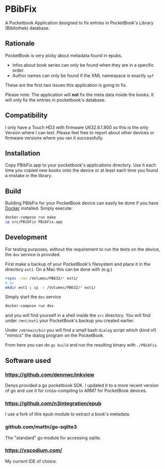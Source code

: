 # PBibFix

A Pocketbook Application designed to fix entries in PocketBook's Library (Bibliothek) database.

## Rationale

PocketBook is very picky about metadata found in epubs.

* Infos about book series can only be found when they are in a specific order.
* Author names can only be found if the XML namespace is exactly `opf`

These are the first two issues this application is going to fix.

Please note: The application will **not** fix the meta data inside the books. It will only fix the entries in pocketbook's database.

## Compatibility

I only have a Touch HD3 with firmware U632.6.1.900 so this is the only Version where I can test.
Please feel free to report about other devices or firmware versions where you ran it successfully.

## Installation

Copy PBibFix.app to your pocketbook's applications directory.
Use it each time you copied new books onto the device or at least each time
you found a mistake in the library.

## Build

Building PBibFix for your PocketBook device can easily be done if you have [Docker](https://www.docker.com/) installed.
Simply execute:

```bash
docker-compose run make
cp src/PBibFix PBibFix.app
```

## Development

For testing purposes, without the requirement to run the tests on the device, the `dev` service is provided.

First make a backup of your PocketBook's filesystem and place it in the directory `ext1`.
On a Mac this can be done with (e.g.)

```bash
rsync -rav /Volumes/PB632/* ext1/
# or
mkdir ext1 ; cp -r /Volumes/PB632/* ext1/
```

Simply start the `dev` service

```bash
docker-compose run dev
```

and you will find yourself in a shell inside the `src` directory.
You will find under `/mnt/ext1` your PocketBook's backup you created earlier.

Under `/ebrmain/bin` you will find a small bash `dialog` script which (kind of) "mimics" the dialog program on the PocketBook.

From here you can do `go build` and run the resulting binary with `./PBibFix`.

## Software used

### https://github.com/dennwc/inkview

Denys provided a go pocketbook SDK.
I updated it to a more recent version of go and use it for cross-compiling to ARM7 for PocketBook devices.

### https://github.com/n3integration/epub

I use a fork of this epub module to extract a book's metadata.

### github.com/mattn/go-sqlite3

The "standard" go module for accessing sqlite.

### https://vscodium.com/

My current IDE of choice.
